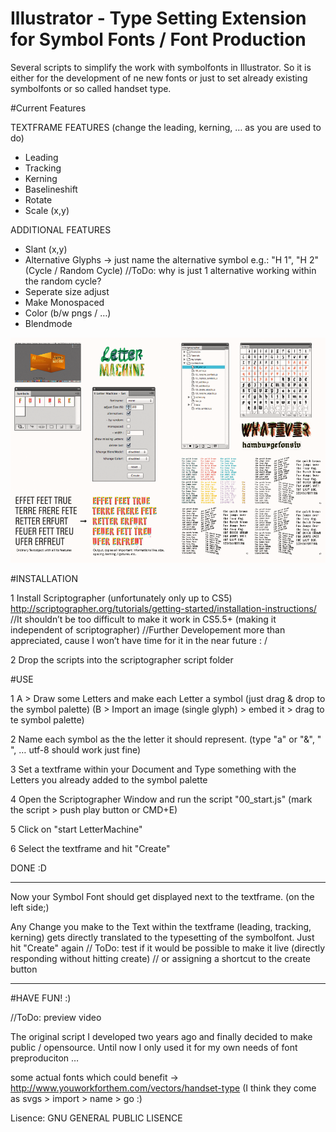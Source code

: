 Illustrator - Type Setting Extension for Symbol Fonts / Font Production 
===========

Several scripts to simplify the work with symbolfonts in Illustrator.
So it is either for the development of ne new fonts or just to set already existing symbolfonts or so called handset type. 



#Current Features

TEXTFRAME FEATURES (change the leading, kerning, … as you are used to do)
- Leading
- Tracking
- Kerning
- Baselineshift
- Rotate
- Scale (x,y)

ADDITIONAL FEATURES
- Slant (x,y)
- Alternative Glyphs -> just name the alternative symbol e.g.: "H 1", "H 2"
  (Cycle / Random Cycle) //ToDo: why is just 1 alternative working within the random cycle?
- Seperate size adjust 
- Make Monospaced 
- Color (b/w pngs / …) 
- Blendmode

![alt tag](illustrator_plugin_lettermachine_preview.png)


#INSTALLATION

1 Install Scriptographer (unfortunately only up to CS5)
http://scriptographer.org/tutorials/getting-started/installation-instructions/
    //It shouldn’t be too difficult to make it work in CS5.5+ (making it independent of scriptographer)
    //Further Developement more than appreciated, cause I won’t have time for it in the near future : /

2 Drop the scripts into the scriptographer script folder



#USE

1 A > Draw some Letters and make each Letter a symbol (just drag & drop to the symbol palette)
  (B > Import an image (single glyph) > embed it > drag to te symbol palette)

2 Name each symbol as the the letter it should represent. (type "a" or "&", " ", … utf-8 should work just fine)

3 Set a textframe within your Document and Type something with the Letters you already added to the symbol palette

4 Open the Scriptographer Window and run the script "00_start.js" (mark the script > push play button or CMD+E)

5 Click on "start LetterMachine"

6 Select the textframe and hit "Create"

DONE :D

----

Now your Symbol Font should get displayed next to the textframe. (on the left side;)

Any Change you make to the Text within the textframe (leading, tracking, kerning) gets directly translated to the typesetting of the symbolfont. 
Just hit "Create" again 
// ToDo: test if it would be possible to make it live (directly responding without hitting create) // or assigning a shortcut to the create button

---

#HAVE FUN! :) 

//ToDo: preview video


The original script I developed two years ago and finally decided to make public / opensource. 
Until now I only used it for my own needs of font preproduciton … 


some actual fonts which could benefit -> http://www.youworkforthem.com/vectors/handset-type (I think they come as svgs > import > name > go :)


Lisence: GNU GENERAL PUBLIC LISENCE
